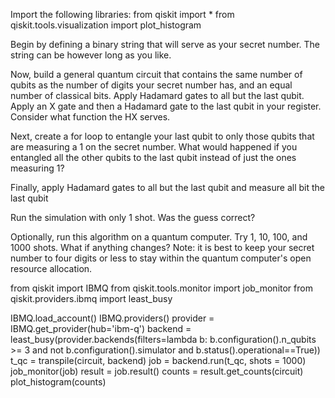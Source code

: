 Import the following libraries:
from qiskit import *
from qiskit.tools.visualization import plot_histogram

Begin by defining a binary string that will serve as your secret number. The string can be however long as you like.

Now, build a general quantum circuit that contains the same number of qubits as the number of digits your secret number has, and an equal number of classical bits. Apply Hadamard gates to all but the last qubit. Apply an X gate and then
a Hadamard gate to the last qubit in your register. Consider what function the
HX serves.

Next, create a for loop to entangle your last qubit to only those qubits that
are measuring a 1 on the secret number. What would happened if you entangled
all the other qubits to the last qubit instead of just the ones measuring 1?

Finally, apply Hadamard gates to all but the last qubit and measure all bit the last qubit

Run the simulation with only 1 shot. Was the guess correct?

Optionally, run this algorithm on a quantum computer. Try 1, 10, 100, and 1000 shots. What if anything changes? Note: it is best to keep your secret number to four digits or less to stay within the quantum computer's open resource
allocation.

from qiskit import IBMQ
from qiskit.tools.monitor import job_monitor
from qiskit.providers.ibmq import least_busy

IBMQ.load_account()
IBMQ.providers()
provider = IBMQ.get_provider(hub='ibm-q')
backend = least_busy(provider.backends(filters=lambda b: b.configuration().n_qubits >= 3 and
                                   not b.configuration().simulator and b.status().operational==True))
t_qc = transpile(circuit, backend)
job = backend.run(t_qc, shots = 1000)
job_monitor(job)
result = job.result()
counts = result.get_counts(circuit)
plot_histogram(counts)
